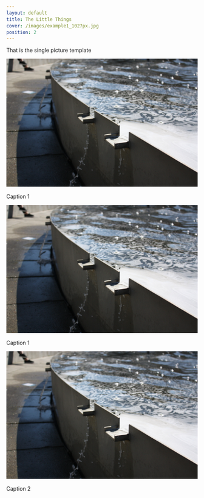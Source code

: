 ```yaml
---
layout: default
title: The Little Things
cover: /images/example1_1027px.jpg
position: 2
---
```


That is the single picture template
<div class="photo">
  <img src="/images/example1_1027px.jpg"/>
  <p>Caption 1</p>
</div>

<div class="photo">
  <div class="left">
    <img src="/images/example1_1027px.jpg"/>
    <p>Caption 1</p>
  </div>
  <div class="right">
    <img src="/images/example1_1027px.jpg"/>
    <p>Caption 2</p>
  </div>
</div>
